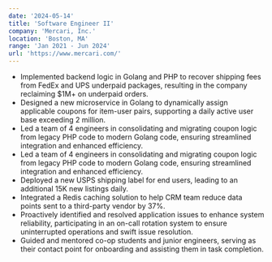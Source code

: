```yaml
---
date: '2024-05-14'
title: 'Software Engineer II'
company: 'Mercari, Inc.'
location: 'Boston, MA'
range: 'Jan 2021 - Jun 2024'
url: 'https://www.mercari.com/'
---
```


- Implemented backend logic in Golang and PHP to recover shipping fees from FedEx and UPS underpaid packages, resulting in the company reclaiming $1M+ on underpaid orders.
- Designed a new microservice in Golang to dynamically assign applicable coupons for item-user pairs, supporting a daily active user base exceeding 2 million.
- Led a team of 4 engineers in consolidating and migrating coupon logic from legacy PHP code to modern Golang code, ensuring streamlined integration and enhanced efficiency.
- Led a team of 4 engineers in consolidating and migrating coupon logic from legacy PHP code to modern Golang code, ensuring streamlined integration and enhanced efficiency.
- Deployed a new USPS shipping label for end users, leading to an additional 15K new listings daily.
- Integrated a Redis caching solution to help CRM team reduce data points sent to a third-party vendor by 37%.
- Proactively identified and resolved application issues to enhance system reliability, participating in an on-call rotation system to ensure uninterrupted operations and swift issue resolution.
- Guided and mentored co-op students and junior engineers, serving as their contact point for onboarding and assisting them in task completion.
